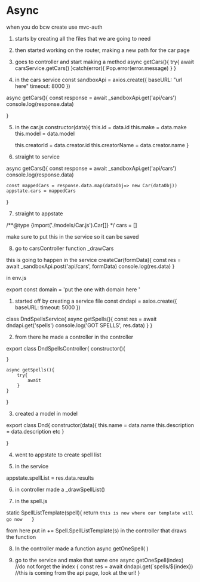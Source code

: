 # Async
<!-- SECTION 8/29 -->

when you do bcw create use mvc-auth

1. starts by creating all the files that we are going to need

2. then started working on the router, making a new path for the car page

3. goes to controller and start making a method
 async getCars(){
    try{
        await carsService.getCars()
    }catch(error){
        Pop.error(error.message)
    }
 }

 4. in the cars service
const sandboxApi = axios.create({
    baseURL: "url here"
    timeout: 8000
})

 async getCars(){
    const response = await _sandboxApi.get('api/cars')
    console.log(response.data)

 }


 5. in the car.js
 constructor(data){
    this.id = data.id
    this.make = data.make
    this.model = data.model
    <!-- this.creator = data.creator don't really need this one -->
    this.creatorId = data.creator.id
    this.creatorName = data.creator.name
 }

 6. straight to service 
 
async getCars(){
    const response = await _sandboxApi.get('api/cars')
    console.log(response.data)

    const mappedCars = response.data.map(dataObj=> new Car(dataObj))
    appstate.cars = mappedCars
 }

 7. straight to appstate

/**@type {import('./models/Car.js').Car[]} */
 cars = []

 make sure to put this in the service so it can be saved 

 8. go to carsController 
 function _drawCars


 this is going to happen in the service 
 createCar(formData){
    const res = await _sandboxApi.post('api/cars', formData)
    console.log(res.data)
 }


in env.js 

export const domain = 'put the one with domain here '


<!-- SECTION 8/30 -->
1. started off by creating a service file
 const dndapi = axios.create({
    baseURL:
    timeout: 5000
 })

 class DndSpellsService{
    async getSpells(){
        const res = await dndapi.get('spells')
        <!-- NOTE make sure you console log this bad boy -->
        console.log('GOT SPELLS', res.data)
    }
 }

 2. from there he made a controller 
 in the controller 
  
export class DndSpellsController{
    constructor(){

    }

    async getSpells(){
        try{
            await
        }
    }



}


3. created a model
in model 

export class Dnd{
    constructor(data){
        this.name = data.name
        this.description = data.description
        etc
    }

}

4. went to appstate to create spell list 

5. in the service 

appstate.spellList = res.data.results


6. in controller 
made a _drawSpellList()

7. in the spell.js

static SpellListTemplate(spell){
    return `
        this is now where our template will go now   
    `
}

from here put in += Spell.SpellListTemplate(s) in the controller that draws the function


8. In the controller made a function
async getOneSpell(
)

9. go to the service and make that same one
async getOneSpell(index) //do not forget the index {
    const res = await dndapi.get(`spells/${index}) //this is coming from the api page, look at the url!
}